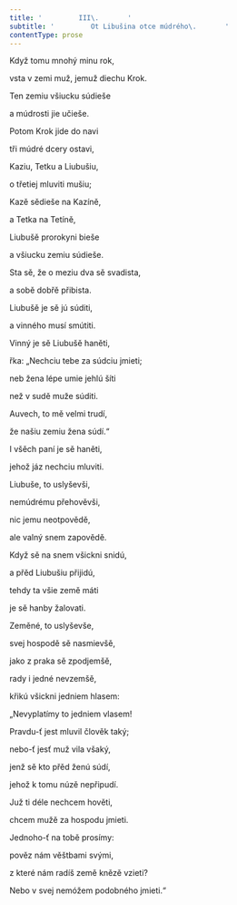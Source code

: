 ```yaml
---
title: '         III\.       '
subtitle: '         Ot Libušina otce múdrého\.       '
contentType: prose
---
```


Když tomu mnohý minu rok,

vsta v zemi muž, jemuž diechu Krok.

Ten zemiu všiucku súdieše

a múdrosti jie učieše.

Potom Krok jide do navi

tři múdré dcery ostavi,

Kaziu, Tetku a Liubušiu,

o třetiej mluviti mušiu;

Kazě sědieše na Kazíně,

a Tetka na Tetíně,

Liubušě prorokyni bieše

a všiucku zemiu súdieše.

Sta sě, že o meziu dva sě svadista,

a sobě dobřě přibista.

Liubušě je sě jú súditi,

a vinného musí smútiti.

Vinný je sě Liubušě haněti,

řka: „Nechciu tebe za súdciu jmieti;

neb žena lépe umie jehlú šíti

než v sudě muže súditi.

Auvech, to mě velmi trudí,

že našiu zemiu žena súdí.“

I všěch paní je sě haněti,

jehož jáz nechciu mluviti.

Liubuše, to uslyševši,

nemúdrému přehověvši,

nic jemu neotpovědě,

ale valný snem zapovědě.

Když sě na snem všickni snidú,

a přěd Liubušiu přijidú,

tehdy ta všie země máti

je sě hanby žalovati.

Zeměné, to uslyševše,

svej hospodě sě nasmievšě,

jako z praka sě zpodjemšě,

rady i jedné nevzemšě,

křikú všickni jedniem hlasem:

„Nevyplatímy to jedniem vlasem!

Pravdu-ť jest mluvil člověk taký;

nebo-ť jesť muž vila všaký,

jenž sě kto přěd ženú súdí,

jehož k tomu núzě nepřipudí.

Juž ti déle nechcem hověti,

chcem mužě za hospodu jmieti.

Jednoho-ť na tobě prosímy:

pověz nám věštbami svými,

z které nám radíš země knězě vzieti?

Nebo v svej nemóžem podobného jmieti.“
